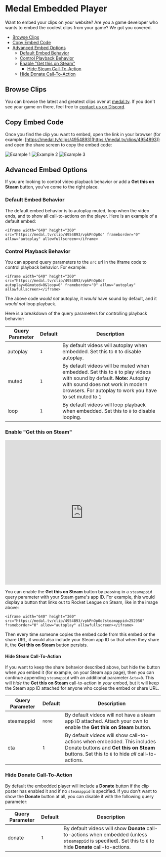# Medal Embedded Player
Want to embed your clips on your website? Are you a game developer who wants to embed the coolest clips from your game? We got you covered.

  * [Browse Clips](#browse-clips)
  * [Copy Embed Code](#copy-embed-code)
  * [Advanced Embed Options](#advanced-embed-options)
     * [Default Embed Behavior](#default-embed-behavior)
     * [Control Playback Behavior](#control-playback-behavior)
     * [Enable "Get this on Steam"](#enable-get-this-on-steam)
        * [Hide Steam Call-To-Action](#hide-steam-call-to-action)
     * [Hide Donate Call-To-Action](#hide-donate-call-to-action)

## Browse Clips
You can browse the latest and greatest clips over at [medal.tv](https://medal.tv). If you don't see your game on there, feel free to [contact us on Discord](https://medal.tv/discord).

## Copy Embed Code
Once you find the clip you want to embed, open the link in your browser (for example: [https://medal.tv/clips/4954893](https://medal.tv/clips/4954893)) and open the share screen to copy the embed code:

![Example 1](https://i.imgur.com/X1vmypU.png)
![Example 2](https://i.imgur.com/s7njaTr.png)
![Example 3](https://i.imgur.com/kZifBFh.png)

## Advanced Embed Options
If you are looking to control video playback behavior or add a **Get this on Steam** button, you've come to the right place.

### Default Embed Behavior
The default embed behavior is to autoplay muted, loop when the video ends, and to show all call-to-actions on the player. Here is an example of a default embed:
```
<iframe width="640" height="360" src="https://medal.tv/clip/4954893/vpkPnOp0o" frameborder="0" allow="autoplay" allowfullscreen></iframe>
```

### Control Playback Behavior
You can append query parameters to the `src` url in the iframe code to control playback behavior. For example:
```
<iframe width="640" height="360" src="https://medal.tv/clip/4954893/vpkPnOp0o?autoplay=0&muted=0&loop=0" frameborder="0" allow="autoplay" allowfullscreen></iframe>
```
The above code _would not_ autoplay, it _would_ have sound by default, and it _would not_ loop playback.

Here is a breakdown of the query parameters for controlling playback behavior:

| Query Parameter | Default      | Description |
| --------------- | ------------ | ----------- |
| autoplay        | `1` | By default videos will autoplay when embedded. Set this to `0` to disable autoplay. |
| muted           | `1` | By default videos will be muted when embedded. Set this to `0` to play videos with sound by default.  **Note:** Autoplay with sound does not work in modern browsers. For autoplay to work you have to set muted to `1` |
| loop            | `1` | By default videos will loop playback when embedded. Set this to `0` to disable looping. |

### Enable "Get this on Steam"
<iframe width="640" height="360" src="https://medal.tv/clip/4954893/vpjHcSsho?autoplay=0&steamappid=252950" frameborder="0" allow="autoplay" allowfullscreen style="width: 100%;height:468px;min-height: 360px;"></iframe>

You can enable the **Get this on Steam** button by passing in a `steamappid` query parameter with your Steam game's app ID. For example, this would display a button that links out to Rocket League on Steam, like in the image above:
```
<iframe width="640" height="360" src="https://medal.tv/clip/4954893/vpkPnOp0o?steamappid=252950" frameborder="0" allow="autoplay" allowfullscreen></iframe>
```
Then every time someone copies the embed code from this embed or the share URL, it would also include your Steam app ID so that when they share it, the **Get this on Steam** button persists.

#### Hide Steam Call-To-Action
If you want to keep the share behavior described above, but hide the button when _you_ embed it (for example, on your Steam app page), then you can continue appending `steamappid` with an additional parameter `&cta=0`. This will _hide_ the **Get this on Steam** call-to-action in _your_ embed, but it will keep the Steam app ID attached for anyone who copies the embed or share URL.

| Query Parameter | Default      | Description |
| --------------- | ------------ | ----------- |
| steamappid      | `none`       | By default videos will not have a steam app ID attached. Attach your own to enable the **Get this on Steam** button. |
| cta             | `1`          | By default videos will show call-to-actions when embedded. This includes Donate buttons and **Get this on Steam** buttons. Set this to `0` to hide _all_ call-to-actions. |

### Hide Donate Call-To-Action
By default the embedded player will include a **Donate** button if the clip poster has enabled it and if no `steamappid` is specified. If you don't want to show the **Donate** button at all, you can disable it with the following query parameter:

| Query Parameter | Default      | Description |
| --------------- | ------------ | ----------- |
| donate          | `1`          | By default videos will show **Donate** call-to-actions when embedded (unless `steamappid` is specified). Set this to `0` to hide **Donate** call-to-actions. |
